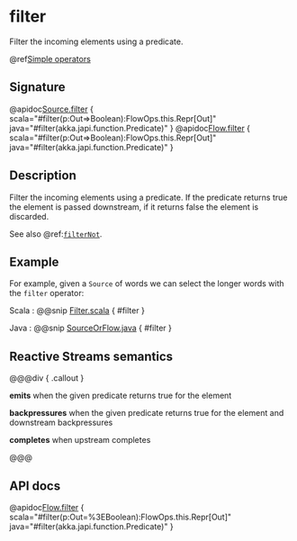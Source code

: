 # filter

Filter the incoming elements using a predicate.

@ref[Simple operators](../index.md#simple-operators)

## Signature

@apidoc[Source.filter](Source) { scala="#filter(p:Out=&gt;Boolean):FlowOps.this.Repr[Out]" java="#filter(akka.japi.function.Predicate)" }
@apidoc[Flow.filter](Flow) { scala="#filter(p:Out=&gt;Boolean):FlowOps.this.Repr[Out]" java="#filter(akka.japi.function.Predicate)" }


## Description

Filter the incoming elements using a predicate. If the predicate returns true the element is passed downstream, if
it returns false the element is discarded.

See also @ref:[`filterNot`](filterNot.md).

## Example

For example, given a `Source` of words we can select the longer words with the `filter` operator: 

Scala
:  @@snip [Filter.scala](/akka-docs/src/test/scala/docs/stream/operators/sourceorflow/Filter.scala) { #filter }

Java
:  @@snip [SourceOrFlow.java](/akka-docs/src/test/java/jdocs/stream/operators/SourceOrFlow.java) { #filter }

## Reactive Streams semantics

@@@div { .callout }

**emits** when the given predicate returns true for the element

**backpressures** when the given predicate returns true for the element and downstream backpressures

**completes** when upstream completes

@@@

## API docs

@apidoc[Flow.filter](Flow) { scala="#filter(p:Out=%3EBoolean):FlowOps.this.Repr[Out]" java="#filter(akka.japi.function.Predicate)" }
